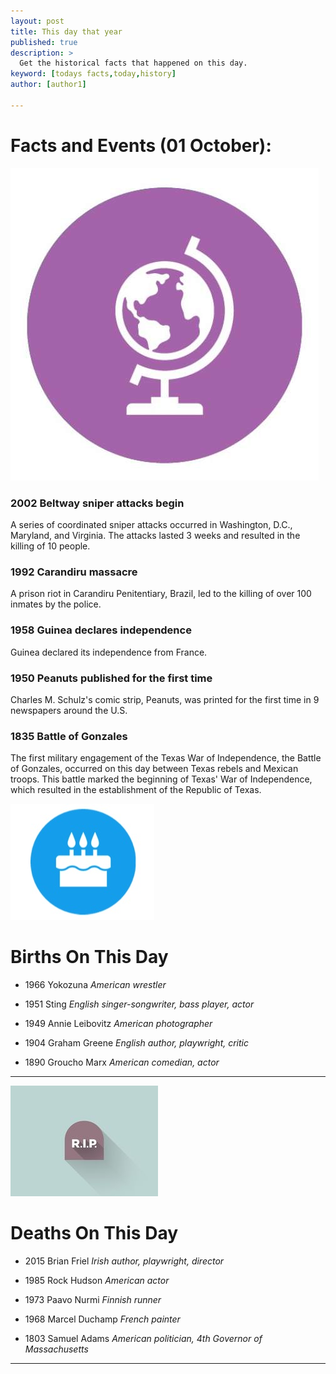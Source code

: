 ```yaml
---
layout: post
title: This day that year
published: true
description: >
  Get the historical facts that happened on this day.
keyword: [todays facts,today,history]
author: [author1]

---
```

# Facts and Events (01 October):

![Fact](/assets/img/blog/fact.jpg)

### 2002 Beltway sniper attacks begin
A series of coordinated sniper attacks occurred in Washington, D.C., Maryland, and Virginia. The attacks lasted 3 weeks and resulted in the killing of 10 people.

### 1992 Carandiru massacre
A prison riot in Carandiru Penitentiary, Brazil, led to the killing of over 100 inmates by the police.

### 1958 Guinea declares independence
Guinea declared its independence from France.

### 1950 Peanuts published for the first time
Charles M. Schulz's comic strip, Peanuts, was printed for the first time in 9 newspapers around the U.S.

### 1835 Battle of Gonzales
The first military engagement of the Texas War of Independence, the Battle of Gonzales, occurred on this day between Texas rebels and Mexican troops. This battle marked the beginning of Texas' War of Independence, which resulted in the establishment of the Republic of Texas.

![Bday](/assets/img/blog/bday.jpg)

# Births On This Day
* 1966 Yokozuna
*American wrestler*

* 1951 Sting
*English singer-songwriter, bass player, actor*

* 1949 Annie Leibovitz
*American photographer*

* 1904 Graham Greene
*English author, playwright, critic*

* 1890 Groucho Marx
*American comedian, actor*

---
![Rip](/assets/img/blog/rip.jpg)

# Deaths On This Day

* 2015 Brian Friel
*Irish author, playwright, director*

* 1985 Rock Hudson
*American actor*

* 1973 Paavo Nurmi
*Finnish runner*

* 1968 Marcel Duchamp
*French painter*

* 1803 Samuel Adams
*American politician, 4th Governor of Massachusetts*

---
